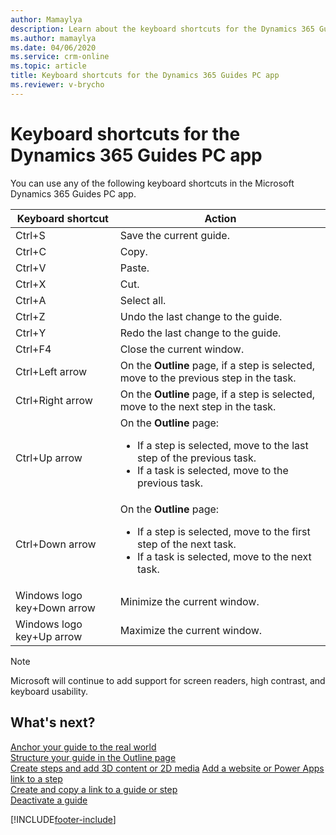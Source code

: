 ```yaml
---
author: Mamaylya
description: Learn about the keyboard shortcuts for the Dynamics 365 Guides PC app.
ms.author: mamaylya
ms.date: 04/06/2020
ms.service: crm-online
ms.topic: article
title: Keyboard shortcuts for the Dynamics 365 Guides PC app
ms.reviewer: v-brycho
---
```


# Keyboard shortcuts for the Dynamics 365 Guides PC app

You can use any of the following keyboard shortcuts in the Microsoft Dynamics 365 Guides PC app.

| Keyboard shortcut | Action |
|---|---|
| Ctrl+S | Save the current guide. |
| Ctrl+C | Copy. |
| Ctrl+V | Paste. |
| Ctrl+X | Cut. |
| Ctrl+A | Select all. |
| Ctrl+Z | Undo the last change to the guide. |
| Ctrl+Y | Redo the last change to the guide. |
| Ctrl+F4 | Close the current window. |
| Ctrl+Left arrow | On the **Outline** page, if a step is selected, move to the previous step in the task. |
| Ctrl+Right arrow | On the **Outline** page, if a step is selected, move to the next step in the task.|
| Ctrl+Up arrow | On the **Outline** page:<ul><li>If a step is selected, move to the last step of the previous task.</li><li>If a task is selected, move to the previous task.</li></ul>|
| Ctrl+Down arrow | On the **Outline** page:<ul><li>If a step is selected, move to the first step of the next task.</li><li>If a task is selected, move to the next task.</li></ul>|
| Windows logo key+Down arrow | Minimize the current window. |
| Windows logo key+Up arrow | Maximize the current window. |

> [!NOTE]
> Microsoft will continue to add support for screen readers, high contrast, and keyboard usability.

## What's next?

[Anchor your guide to the real world](anchor.md)<br>
[Structure your guide in the Outline page](structure-guide.md)<br>
[Create steps and add 3D content or 2D media](create-steps-assign-media.md)
[Add a website or Power Apps link to a step](pc-app-website-powerapps-link.md)<br>
[Create and copy a link to a guide or step](pc-app-copy-link-guide-step.md)<br>
[Deactivate a guide](pc-app-deactivate-guide.md)


[!INCLUDE[footer-include](../includes/footer-banner.md)]
